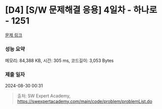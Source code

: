# [D4] [S/W 문제해결 응용] 4일차 - 하나로 - 1251 

[문제 링크](https://swexpertacademy.com/main/code/problem/problemDetail.do?contestProbId=AV15StKqAQkCFAYD) 

### 성능 요약

메모리: 84,388 KB, 시간: 305 ms, 코드길이: 3,053 Bytes

### 제출 일자

2024-08-30 00:31



> 출처: SW Expert Academy, https://swexpertacademy.com/main/code/problem/problemList.do